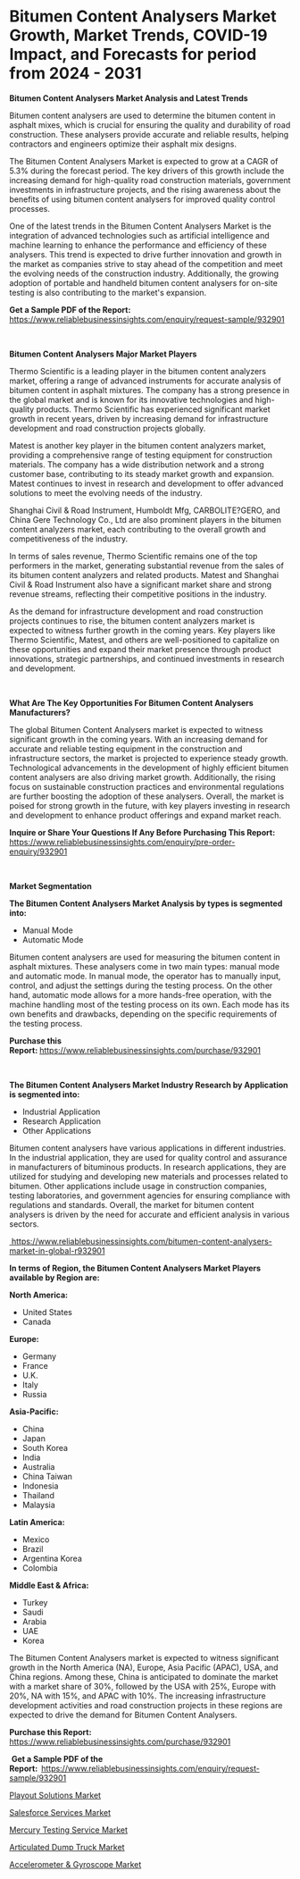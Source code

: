 <p><h1>Bitumen Content Analysers Market Growth, Market Trends, COVID-19 Impact, and Forecasts for period from 2024 - 2031</h1></p><p><strong>Bitumen Content Analysers Market Analysis and Latest Trends</strong></p>
<p><p>Bitumen content analysers are used to determine the bitumen content in asphalt mixes, which is crucial for ensuring the quality and durability of road construction. These analysers provide accurate and reliable results, helping contractors and engineers optimize their asphalt mix designs.</p><p>The Bitumen Content Analysers Market is expected to grow at a CAGR of 5.3% during the forecast period. The key drivers of this growth include the increasing demand for high-quality road construction materials, government investments in infrastructure projects, and the rising awareness about the benefits of using bitumen content analysers for improved quality control processes.</p><p>One of the latest trends in the Bitumen Content Analysers Market is the integration of advanced technologies such as artificial intelligence and machine learning to enhance the performance and efficiency of these analysers. This trend is expected to drive further innovation and growth in the market as companies strive to stay ahead of the competition and meet the evolving needs of the construction industry. Additionally, the growing adoption of portable and handheld bitumen content analysers for on-site testing is also contributing to the market's expansion.</p></p>
<p><strong>Get a Sample PDF of the Report:&nbsp;</strong> <a href="https://www.reliablebusinessinsights.com/enquiry/request-sample/932901">https://www.reliablebusinessinsights.com/enquiry/request-sample/932901</a></p>
<p>&nbsp;</p>
<p><strong>Bitumen Content Analysers Major Market Players</strong></p>
<p><p>Thermo Scientific is a leading player in the bitumen content analyzers market, offering a range of advanced instruments for accurate analysis of bitumen content in asphalt mixtures. The company has a strong presence in the global market and is known for its innovative technologies and high-quality products. Thermo Scientific has experienced significant market growth in recent years, driven by increasing demand for infrastructure development and road construction projects globally.</p><p>Matest is another key player in the bitumen content analyzers market, providing a comprehensive range of testing equipment for construction materials. The company has a wide distribution network and a strong customer base, contributing to its steady market growth and expansion. Matest continues to invest in research and development to offer advanced solutions to meet the evolving needs of the industry.</p><p>Shanghai Civil & Road Instrument, Humboldt Mfg, CARBOLITE?GERO, and China Gere Technology Co., Ltd are also prominent players in the bitumen content analyzers market, each contributing to the overall growth and competitiveness of the industry.</p><p>In terms of sales revenue, Thermo Scientific remains one of the top performers in the market, generating substantial revenue from the sales of its bitumen content analyzers and related products. Matest and Shanghai Civil & Road Instrument also have a significant market share and strong revenue streams, reflecting their competitive positions in the industry.</p><p>As the demand for infrastructure development and road construction projects continues to rise, the bitumen content analyzers market is expected to witness further growth in the coming years. Key players like Thermo Scientific, Matest, and others are well-positioned to capitalize on these opportunities and expand their market presence through product innovations, strategic partnerships, and continued investments in research and development.</p></p>
<p>&nbsp;</p>
<p><strong>What Are The Key Opportunities For Bitumen Content Analysers Manufacturers?</strong></p>
<p><p>The global Bitumen Content Analysers market is expected to witness significant growth in the coming years. With an increasing demand for accurate and reliable testing equipment in the construction and infrastructure sectors, the market is projected to experience steady growth. Technological advancements in the development of highly efficient bitumen content analysers are also driving market growth. Additionally, the rising focus on sustainable construction practices and environmental regulations are further boosting the adoption of these analysers. Overall, the market is poised for strong growth in the future, with key players investing in research and development to enhance product offerings and expand market reach.</p></p>
<p><strong>Inquire or Share Your Questions If Any Before Purchasing This Report:</strong> <a href="https://www.reliablebusinessinsights.com/enquiry/pre-order-enquiry/932901">https://www.reliablebusinessinsights.com/enquiry/pre-order-enquiry/932901</a></p>
<p>&nbsp;</p>
<p><strong>Market Segmentation</strong></p>
<p><strong>The Bitumen Content Analysers Market Analysis by types is segmented into:</strong></p>
<p><ul><li>Manual Mode</li><li>Automatic Mode</li></ul></p>
<p><p>Bitumen content analysers are used for measuring the bitumen content in asphalt mixtures. These analysers come in two main types: manual mode and automatic mode. In manual mode, the operator has to manually input, control, and adjust the settings during the testing process. On the other hand, automatic mode allows for a more hands-free operation, with the machine handling most of the testing process on its own. Each mode has its own benefits and drawbacks, depending on the specific requirements of the testing process.</p></p>
<p><strong>Purchase this Report:&nbsp;</strong><a href="https://www.reliablebusinessinsights.com/purchase/932901">https://www.reliablebusinessinsights.com/purchase/932901</a></p>
<p>&nbsp;</p>
<p><strong>The Bitumen Content Analysers Market Industry Research by Application is segmented into:</strong></p>
<p><ul><li>Industrial Application</li><li>Research Application</li><li>Other Applications</li></ul></p>
<p><p>Bitumen content analysers have various applications in different industries. In the industrial application, they are used for quality control and assurance in manufacturers of bituminous products. In research applications, they are utilized for studying and developing new materials and processes related to bitumen. Other applications include usage in construction companies, testing laboratories, and government agencies for ensuring compliance with regulations and standards. Overall, the market for bitumen content analysers is driven by the need for accurate and efficient analysis in various sectors.</p></p>
<p><a href="https://www.reliablebusinessinsights.com/bitumen-content-analysers-market-in-global-r932901">&nbsp;https://www.reliablebusinessinsights.com/bitumen-content-analysers-market-in-global-r932901</a></p>
<p><strong>In terms of Region, the Bitumen Content Analysers Market Players available by Region are:</strong></p>
<p>
    <p> <strong> North America: </strong>
        <ul>
            <li>United States</li>
            <li>Canada</li>
        </ul>
        </p> 
    <p> <strong> Europe: </strong>
        <ul>
            <li>Germany</li>
            <li>France</li>
            <li>U.K.</li>
            <li>Italy</li>
            <li>Russia</li>
        </ul>
        </p> 
    <p> <strong> Asia-Pacific: </strong>
        <ul>
            <li>China</li>
            <li>Japan</li>
            <li>South Korea</li>
            <li>India</li>
            <li>Australia</li>
            <li>China Taiwan</li>
            <li>Indonesia</li>
            <li>Thailand</li>
            <li>Malaysia</li>
        </ul>
        </p> 
    <p> <strong> Latin America: </strong>
        <ul>
            <li>Mexico</li>
            <li>Brazil</li>
            <li>Argentina Korea</li>
            <li>Colombia</li>
        </ul>
        </p> 
    <p> <strong> Middle East & Africa: </strong>
        <ul>
            <li>Turkey</li>
            <li>Saudi</li>
            <li>Arabia</li>
            <li>UAE</li>
            <li>Korea</li>
        </ul>
    </p>
    </p>
<p><p>The Bitumen Content Analysers market is expected to witness significant growth in the North America (NA), Europe, Asia Pacific (APAC), USA, and China regions. Among these, China is anticipated to dominate the market with a market share of 30%, followed by the USA with 25%, Europe with 20%, NA with 15%, and APAC with 10%. The increasing infrastructure development activities and road construction projects in these regions are expected to drive the demand for Bitumen Content Analysers.</p></p>
<p><strong>Purchase this Report: </strong><a href="https://www.reliablebusinessinsights.com/purchase/932901">https://www.reliablebusinessinsights.com/purchase/932901</a></p>
<p>&nbsp;<strong>Get a Sample PDF of the Report:&nbsp;&nbsp;</strong><a href="https://www.reliablebusinessinsights.com/enquiry/request-sample/932901">https://www.reliablebusinessinsights.com/enquiry/request-sample/932901</a></p>
<p><strong></strong></p>
<p><p><a href="https://medium.com/@paullawrence644/booming-playout-solutions-market-sector-market-analysis-and-growth-projections-till-2031-67b11aed602d">Playout Solutions Market</a></p><p><a href="https://medium.com/@paullawrence644/navigating-the-global-salesforce-services-market-landscape-trends-forecasts-and-impact-analysis-1dbdf18ed0a6">Salesforce Services Market</a></p><p><a href="https://medium.com/@paullawrence644/mercury-testing-service-market-research-report-exploring-market-size-and-revenue-analysis-for-7ab66486c52b">Mercury Testing Service Market</a></p><p><a href="https://issuu.com/reportprime-2/docs/articulated-dump-truck-market-size-_477a25edc2a797">Articulated Dump Truck Market</a></p><p><a href="https://issuu.com/reportprime-2/docs/accelerometer-gyroscope-market-size_6d65d369b5b0af">Accelerometer & Gyroscope Market</a></p></p>